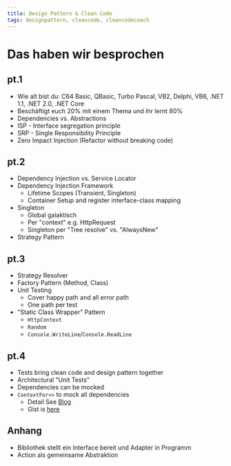 ```yaml
---
title: Design Pattern & Clean Code
tags: designpattern, cleancode, cleancodecoach
---
```


# Das haben wir besprochen

## pt.1

* Wie alt bist du: C64 Basic, QBasic, Turbo Pascal, VB2, Delphi, VB6, .NET 1.1, .NET 2.0, .NET Core
* Beschäftigt euch 20% mit einem Thema und ihr lernt 80%
* Dependencies vs. Abstractions
* ISP - Interface segregation principle
* SRP - Single Responsibility Principle
* Zero Impact Injection (Refactor without breaking code)

## pt.2

* Dependency Injection vs. Service Locator
* Dependency Injection Framework
    * Lifetime Scopes (Transient, Singleton)
    * Container Setup and register interface-class mapping
* Singleton
    * Global galaktisch
    * Per "context" e.g. HttpRequest
    * Singleton per "Tree resolve" vs. "AlwaysNew"
* Strategy Pattern

## pt.3

* Strategy Resolver
* Factory Pattern (Method, Class)
* Unit Testing
    * Cover happy path and all error path
    * One path per test
* "Static Class Wrapper" Pattern
    * `HttpContext`
    * `Random`
    * `Console.WriteLine`/`Console.ReadLine`

## pt.4

* Tests bring clean code and design pattern together
* Architectural "Unit Tests"
* Dependencies can be mocked
* `ContextFor<>` to mock all dependencies
    * Detail See [Blog](https://codequalitycoach.de/posts/ContextFor-for-testing/)
    * Gist is [here](https://gist.github.com/ThomasLey/b8246fc93e0b747476f7b18ce303ae0f#file-contextfor-cs)

## Anhang

* Bibliothek stellt ein Interface bereit und Adapter in Programm
* Action<T> als gemeinsame Abstraktion
